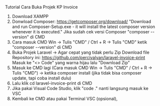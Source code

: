 Tutorial Cara Buka Projek KP Invoice

1. Download XAMPP
2. Donwload Composer: https://getcomposer.org/download/
"Download and run Composer-Setup.exe - it will install the latest composer version whenever it is executed."
Jika sudah cek versi Composer "composer --version" di CMD
3. Cara masuk CMD Win -> Tulis "CMD" / Ctrl + R -> Tulis "CMD" ketik "composer --version" di CMD
4. Buka Projek Laravel -> Agar cepat yang tidak perlu Zip Download file Repository ini: https://github.com/percivalyan/laravel-invoice-print 
Masuk ke "<> Code" yang warna hijau lalu "Download Zip"
5. Masuk ke CMD lagi (Cara masuk CMD Win -> Tulis "CMD" / Ctrl + R -> Tulis "CMD") -> ketika composer install (jika tidak bisa composer update, tapi coba install dulu)
6. Lalu klik cd laravel-invoice-print di CMD
7. Jika pakai Visual Code Studio, klik "code ." nanti langsung masuk ke VSC
8. Kembali ke CMD atau pakai Terminal VSC (opsional), 
